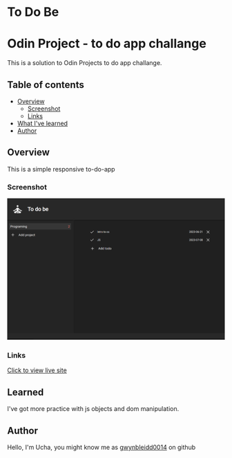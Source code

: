 # To Do Be

# Odin Project - to do app challange

This is a solution to Odin Projects to do app challange.

## Table of contents

- [Overview](#overview)
  - [Screenshot](#screenshot)
  - [Links](#links)
- [What I've learned](#Learned)
- [Author](#author)

## Overview

This is a simple responsive to-do-app

### Screenshot

![Desktop View](./screenshot.png)

### Links

[Click to view live site](https://gwynbleidd0014.github.io/tic-tac-toe/)

## Learned

I've got more practice with js objects and dom manipulation.

## Author

Hello, I'm Ucha, you might know me as [gwynbleidd0014](https://github.com/gwynbleidd0014) on github
